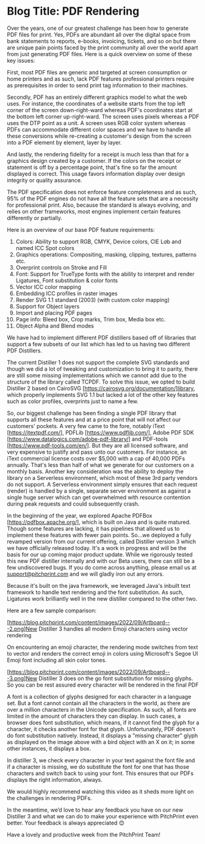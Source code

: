 # **Blog Title**: PDF Rendering

Over the years, one of our greatest challenge has been how to generate PDF files for print. Yes, PDFs are abundant all over the digital
space from bank statements to reports, e-books, invoicing, tickets, and so on but there are unique pain points faced by the print community
all over the world apart from just generating PDF files. Here is a quick overview on some of these key issues:

First, most PDF files are generic and targeted at screen consumption or home printers and as such, lack PDF features professional printers
require as prerequisites in order to send print tag information to their machines.

Secondly, PDF has an entirely different graphics model to what the web uses. For instance, the coordinates of a website starts from the top
left corner of the screen down-right-ward whereas PDF's coordinates start at the bottom left corner up-right-ward. The screen uses pixels
whereas a PDF uses the DTP point as a unit. A screen uses RGB color system whereas PDFs can accommodate different color spaces and we have
to handle all these conversions while re-creating a customer's design from the screen into a PDF element by element, layer by layer.

And lastly, the rendering fidelity for a receipt is much less than that for a graphics design created by a customer. If the colors on the
receipt or statement is off by a percentage point, that's fine so far the amount displayed is correct. This usage favors information display
over design integrity or quality assurance.

The PDF specification does not enforce feature completeness and as such, 95% of the PDF engines do not have all the feature sets that are a
necessity for professional print. Also, because the standard is always evolving, and relies on other frameworks, most engines implement
certain features differently or partially.

Here is an overview of our base PDF feature requirements:

 1.  Colors: Ability to support RGB, CMYK, Device colors, CIE L*a*b and named ICC Spot colors
 2.  Graphics operations: Compositing, masking, clipping, textures, patterns etc.
 3.  Overprint controls on Stroke and Fill
 4.  Font: Support for TrueType fonts with the ability to interpret and render Ligatures, Font substitution & color fonts
 5.  Vector ICC color mapping
 6.  Embedding ICC profiles in raster images
 7.  Render SVG 1.1 standard (2003) (with custom color mapping)
 8.  Support for Object layers
 9.  Import and placing PDF pages
 10. Page info: Bleed box, Crop marks, Trim box, Media box etc.
 11. Object Alpha and Blend modes

We have had to implement different PDF distillers based off of libraries that support a few subsets of our list which has led to us having
two different PDF Distillers.

The current Distiller 1 does not support the complete SVG standards and though we did a lot of tweaking and customization to bring it to
parity, there are still some missing implementations which we cannot add due to the structure of the library called TCPDF. To solve this
issue, we opted to build Distiller 2 based on CairoSVG [https://cairosvg.org/documentation/]library, which properly implements SVG 1.1 but
lacked a lot of the other key features such as color profiles, overprints just to name a few.

So, our biggest challenge has been finding a single PDF library that supports all these features and at a price point that will not affect
our customers' pockets.
A very few came to the fore, notably iText [https://itextpdf.com/], PDFLib [https://www.pdflib.com/], Adobe PDF SDK
[https://www.datalogics.com/adobe-pdf-library/] and PDF-tools [https://www.pdf-tools.com/en/]. But they are all licensed software, and very
expensive to justify and pass unto our customers. For instance, an iText commercial license costs over $5,000 with a cap of 40,000 PDFs
annually. That's less than half of what we generate for our customers on a monthly basis. Another key consideration was the ability to
deploy the library on a Serverless environment, which most of these 3rd party vendors do not support. A Serverless environment simply
ensures that each request (render) is handled by a single, separate server environment as against a single huge server which can get
overwhelmed with resource contention during peak requests and could subsequently crash.

In the beginning of the year, we explored Apache PDFBox [https://pdfbox.apache.org/], which is built on Java and is quite matured. Though
some features are lacking, it has pipelines that allowed us to implement these features with fewer pain points. So...we deployed a fully
revamped version from our current offering, called Distiller version 3 which we have officially released today. It's a work in progress and
will be the basis for our up coming major product update. While we rigorously tested this new PDF distiller internally and with our Beta
users, there can still be a few undiscovered bugs. If you do come across anything, please email us at support@pitchprint.com and we will
gladly iron out any errors.

Because it's built on the java framework, we leveraged Java's inbuilt text framework to handle text rendering and the font substitution. As
such, Ligatures work brilliantly well in the new distiller compared to the other two.

Here are a few sample comparison:

[https://blog.pitchprint.com/content/images/2022/09/Artboard---2.png]New Distiller 3 handles all modern Emoji characters using vector
rendering

On encountering an emoji character, the rendering mode switches from text to vector and renders the correct emoji in colors using
Microsoft's Segoe UI Emoji font including all skin color tones.



[https://blog.pitchprint.com/content/images/2022/09/Artboard---3.png]New Distiller 3 does on the go font substitution for missing glyphs. So
you can be rest assured every character will be rendered in the final PDF

A font is a collection of glyphs designed for each character in a language set. But a font cannot contain all the characters in the world,
as there are over a million characters in the Unicode specification. As such, all fonts are limited in the amount of characters they can
display. In such cases, a browser does font substitution, which means, if it cannot find the glyph for a character, it checks another font
for that glyph. Unfortunately, PDF doesn't do font substitution natively. Instead, it displays a "missing character" glyph as displayed on
the image above with a bird object with an X on it; in some other instances, it displays a box.

In distiller 3, we check every character in your text against the font file and if a character is missing, we do substitute the font for one
that has those characters and switch back to using your font. This ensures that our PDFs displays the right information, always.



We would highly recommend watching this video as it sheds more light on the challenges in rendering PDFs.



In the meantime, we’d love to hear any feedback you have on our new Distiller 3 and what we can do to make your experience with PitchPrint
even better. Your feedback is always appreciated 😊

Have a lovely and productive week from the PitchPrint Team!

